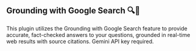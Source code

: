 ## Grounding with Google Search 🔍🤖

This plugin utilizes the Grounding with Google Search feature to provide accurate, fact-checked answers to your questions, grounded in real-time web results with source citations. Gemini API key required.
